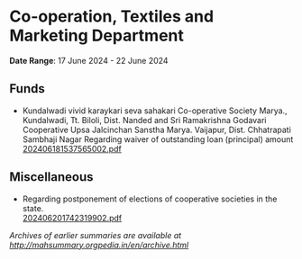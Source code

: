 # Co-operation, Textiles and Marketing Department

**Date Range**: 17 June 2024 - 22 June 2024


## Funds
- Kundalwadi vivid karaykari seva sahakari Co-operative Society Marya., Kundalwadi, Tt. Biloli, Dist. Nanded and Sri Ramakrishna Godavari Cooperative Upsa Jalcinchan Sanstha Marya. Vaijapur, Dist. Chhatrapati Sambhaji Nagar  Regarding waiver of outstanding loan (principal) amount\
  [202406181537565002.pdf](https://gr.maharashtra.gov.in/Site/Upload/Government%20Resolutions/English/202406181537565002.pdf)

## Miscellaneous
- Regarding postponement of elections of cooperative societies in the state.\
  [202406201742319902.pdf](https://gr.maharashtra.gov.in/Site/Upload/Government%20Resolutions/English/202406201742319902.pdf)


*Archives of earlier summaries are available at http://mahsummary.orgpedia.in/en/archive.html*